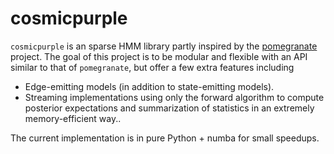 # cosmicpurple

`cosmicpurple` is an sparse HMM library partly inspired by the [pomegranate](https://github.com/jmschrei/pomegranate) project. The goal of this project is to be modular and flexible with an API similar to that of `pomegranate`, but offer a few extra features including

- Edge-emitting models (in addition to state-emitting models).
- Streaming implementations using only the forward algorithm to compute posterior expectations and summarization of statistics in an extremely memory-efficient way..

The current implementation is in pure Python + numba for small speedups. 
